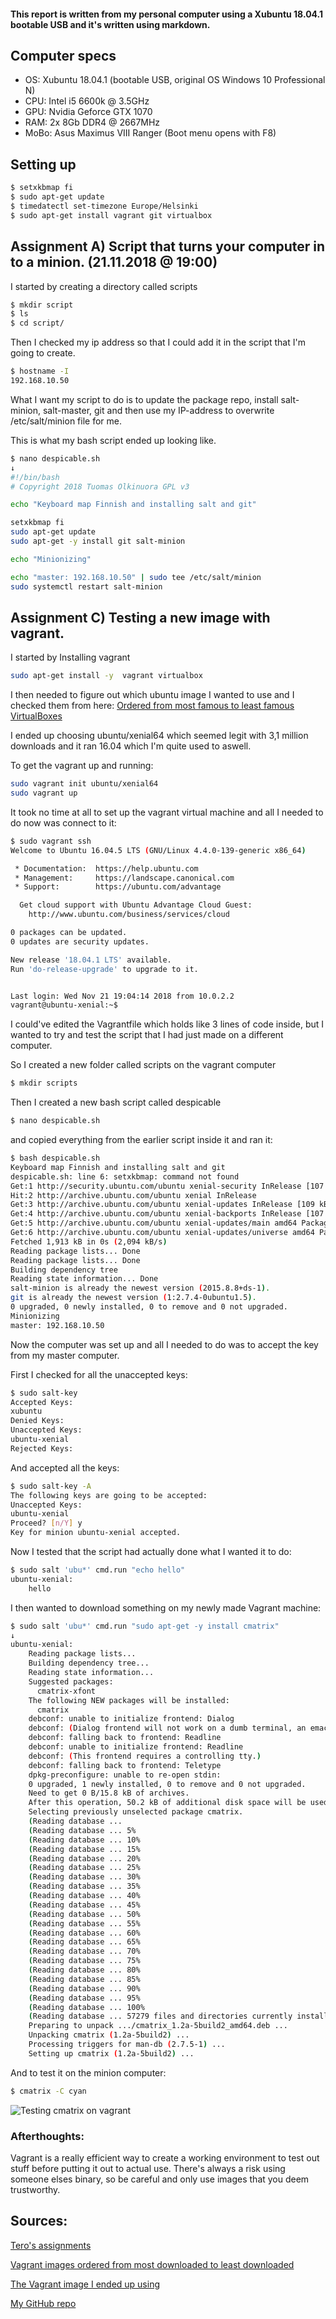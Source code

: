 #### This report is written from my personal computer using a Xubuntu 18.04.1 bootable USB and it's written using markdown.

## Computer specs

- OS: Xubuntu 18.04.1 (bootable USB, original OS Windows 10 Professional N)
- CPU: Intel i5 6600k @ 3.5GHz
- GPU: Nvidia Geforce GTX 1070
- RAM: 2x 8Gb DDR4 @ 2667MHz
- MoBo: Asus Maximus VIII Ranger (Boot menu opens with F8)

## Setting up

```bash
$ setxkbmap fi
$ sudo apt-get update
$ timedatectl set-timezone Europe/Helsinki
$ sudo apt-get install vagrant git virtualbox
```

## Assignment A) Script that turns your computer in to a minion. (21.11.2018 @ 19:00)

I started by creating a directory called scripts

```bash
$ mkdir script
$ ls
$ cd script/
```
Then I checked my ip address so that I could add it in the script that I'm going to create.

```bash
$ hostname -I
192.168.10.50 
```
What I want my script to do is to update the package repo, install salt-minion, salt-master, git and then use my IP-address to overwrite /etc/salt/minion file for me.

This is what my bash script ended up looking like.
```bash
$ nano despicable.sh
↓
#!/bin/bash
# Copyright 2018 Tuomas Olkinuora GPL v3

echo "Keyboard map Finnish and installing salt and git"

setxkbmap fi
sudo apt-get update
sudo apt-get -y install git salt-minion 

echo "Minionizing"

echo "master: 192.168.10.50" | sudo tee /etc/salt/minion
sudo systemctl restart salt-minion
```

## Assignment C) Testing a new image with vagrant.

I started by Installing vagrant

```bash
sudo apt-get install -y  vagrant virtualbox
```

I then needed to figure out which ubuntu image I wanted to use and I checked them from here:
[Ordered from most famous to least famous VirtualBoxes](https://app.vagrantup.com/boxes/search?provider=virtualbox) 

I ended up choosing ubuntu/xenial64 which seemed legit with 3,1 million downloads and it ran 16.04 which I'm quite used to aswell.

To get the vagrant up and running:

```bash
sudo vagrant init ubuntu/xenial64
sudo vagrant up
```
It took no time at all to set up the vagrant virtual machine and all I needed to do now was connect to it:

```bash
$ sudo vagrant ssh
Welcome to Ubuntu 16.04.5 LTS (GNU/Linux 4.4.0-139-generic x86_64)

 * Documentation:  https://help.ubuntu.com
 * Management:     https://landscape.canonical.com
 * Support:        https://ubuntu.com/advantage

  Get cloud support with Ubuntu Advantage Cloud Guest:
    http://www.ubuntu.com/business/services/cloud

0 packages can be updated.
0 updates are security updates.

New release '18.04.1 LTS' available.
Run 'do-release-upgrade' to upgrade to it.


Last login: Wed Nov 21 19:04:14 2018 from 10.0.2.2
vagrant@ubuntu-xenial:~$ 
```

I could've edited the Vagrantfile which holds like 3 lines of code inside, but I wanted to try and test the script that I had just made on a different computer.

So I created a new folder called scripts on the vagrant computer

```bash
$ mkdir scripts
```
Then I created a new bash script called despicable

```bash
$ nano despicable.sh
```
and copied everything from the earlier script inside it and ran it:

```bash 
$ bash despicable.sh 
Keyboard map Finnish and installing salt and git
despicable.sh: line 6: setxkbmap: command not found
Get:1 http://security.ubuntu.com/ubuntu xenial-security InRelease [107 kB]
Hit:2 http://archive.ubuntu.com/ubuntu xenial InRelease
Get:3 http://archive.ubuntu.com/ubuntu xenial-updates InRelease [109 kB]       
Get:4 http://archive.ubuntu.com/ubuntu xenial-backports InRelease [107 kB]     
Get:5 http://archive.ubuntu.com/ubuntu xenial-updates/main amd64 Packages [884 kB]
Get:6 http://archive.ubuntu.com/ubuntu xenial-updates/universe amd64 Packages [706 kB]
Fetched 1,913 kB in 0s (2,094 kB/s)                      
Reading package lists... Done
Reading package lists... Done
Building dependency tree       
Reading state information... Done
salt-minion is already the newest version (2015.8.8+ds-1).
git is already the newest version (1:2.7.4-0ubuntu1.5).
0 upgraded, 0 newly installed, 0 to remove and 0 not upgraded.
Minionizing
master: 192.168.10.50
```
Now the computer was set up and all I needed to do was to accept the key from my master computer.

First I checked for all the unaccepted keys:

```bash
$ sudo salt-key
Accepted Keys:
xubuntu
Denied Keys:
Unaccepted Keys:
ubuntu-xenial
Rejected Keys:
```
And accepted all the keys:

```bash
$ sudo salt-key -A
The following keys are going to be accepted:
Unaccepted Keys:
ubuntu-xenial
Proceed? [n/Y] y
Key for minion ubuntu-xenial accepted.
```

Now I tested that the script had actually done what I wanted it to do:

```bash
$ sudo salt 'ubu*' cmd.run "echo hello"
ubuntu-xenial:
    hello
```

I then wanted to download something on my newly made Vagrant machine:

```bash
$ sudo salt 'ubu*' cmd.run "sudo apt-get -y install cmatrix"
↓
ubuntu-xenial:
    Reading package lists...
    Building dependency tree...
    Reading state information...
    Suggested packages:
      cmatrix-xfont
    The following NEW packages will be installed:
      cmatrix
    debconf: unable to initialize frontend: Dialog
    debconf: (Dialog frontend will not work on a dumb terminal, an emacs shell buffer, or without a controlling terminal.)
    debconf: falling back to frontend: Readline
    debconf: unable to initialize frontend: Readline
    debconf: (This frontend requires a controlling tty.)
    debconf: falling back to frontend: Teletype
    dpkg-preconfigure: unable to re-open stdin: 
    0 upgraded, 1 newly installed, 0 to remove and 0 not upgraded.
    Need to get 0 B/15.8 kB of archives.
    After this operation, 50.2 kB of additional disk space will be used.
    Selecting previously unselected package cmatrix.
    (Reading database ... 
    (Reading database ... 5%
    (Reading database ... 10%
    (Reading database ... 15%
    (Reading database ... 20%
    (Reading database ... 25%
    (Reading database ... 30%
    (Reading database ... 35%
    (Reading database ... 40%
    (Reading database ... 45%
    (Reading database ... 50%
    (Reading database ... 55%
    (Reading database ... 60%
    (Reading database ... 65%
    (Reading database ... 70%
    (Reading database ... 75%
    (Reading database ... 80%
    (Reading database ... 85%
    (Reading database ... 90%
    (Reading database ... 95%
    (Reading database ... 100%
    (Reading database ... 57279 files and directories currently installed.)
    Preparing to unpack .../cmatrix_1.2a-5build2_amd64.deb ...
    Unpacking cmatrix (1.2a-5build2) ...
    Processing triggers for man-db (2.7.5-1) ...
    Setting up cmatrix (1.2a-5build2) ...
```
And to test it on the minion computer:

```bash
$ cmatrix -C cyan
```

![Testing cmatrix on vagrant](cmatrixcyantest.png)

### Afterthoughts:

Vagrant is a really efficient way to create a working environment to test out stuff before putting it out to actual use. There's always a risk using someone elses binary, so be careful and only use images that you deem trustworthy.  

## Sources:

[Tero's assignments](http://terokarvinen.com/2018/aikataulu-%e2%80%93-palvelinten-hallinta-ict4tn022-3004-ti-ja-3002-to-%e2%80%93-loppukevat-2018-5p)

[Vagrant images ordered from most downloaded to least downloaded](https://app.vagrantup.com/boxes/search?provider=virtualbox)

[The Vagrant image I ended up using](https://app.vagrantup.com/ubuntu/boxes/xenial64)

[My GitHub repo](https://github.com/AlfieLinux/salt)
